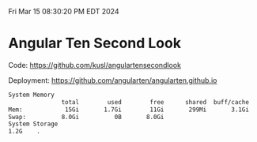 Fri Mar 15 08:30:20 PM EDT 2024

# Angular Ten Second Look

Code: https://github.com/kusl/angulartensecondlook

Deployment: https://github.com/angularten/angularten.github.io

```bash
System Memory
               total        used        free      shared  buff/cache   available
Mem:            15Gi       1.7Gi        11Gi       299Mi       3.1Gi        13Gi
Swap:          8.0Gi          0B       8.0Gi
System Storage
1.2G	.
